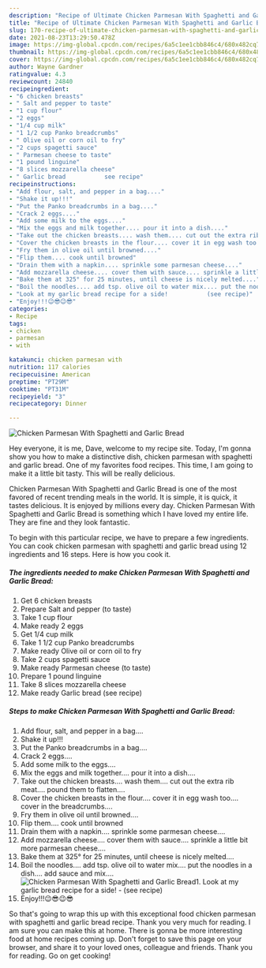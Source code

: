 ```yaml
---
description: "Recipe of Ultimate Chicken Parmesan With Spaghetti and Garlic Bread"
title: "Recipe of Ultimate Chicken Parmesan With Spaghetti and Garlic Bread"
slug: 170-recipe-of-ultimate-chicken-parmesan-with-spaghetti-and-garlic-bread
date: 2021-08-23T13:29:50.478Z
image: https://img-global.cpcdn.com/recipes/6a5c1ee1cbb846c4/680x482cq70/chicken-parmesan-with-spaghetti-and-garlic-bread-recipe-main-photo.jpg
thumbnail: https://img-global.cpcdn.com/recipes/6a5c1ee1cbb846c4/680x482cq70/chicken-parmesan-with-spaghetti-and-garlic-bread-recipe-main-photo.jpg
cover: https://img-global.cpcdn.com/recipes/6a5c1ee1cbb846c4/680x482cq70/chicken-parmesan-with-spaghetti-and-garlic-bread-recipe-main-photo.jpg
author: Wayne Gardner
ratingvalue: 4.3
reviewcount: 24840
recipeingredient:
- "6 chicken breasts"
- " Salt and pepper to taste"
- "1 cup flour"
- "2 eggs"
- "1/4 cup milk"
- "1 1/2 cup Panko breadcrumbs"
- " Olive oil or corn oil to fry"
- "2 cups spagetti sauce"
- " Parmesan cheese to taste"
- "1 pound linguine"
- "8 slices mozzarella cheese"
- " Garlic bread           see recipe"
recipeinstructions:
- "Add flour, salt, and pepper in a bag...."
- "Shake it up!!!"
- "Put the Panko breadcrumbs in a bag...."
- "Crack 2 eggs...."
- "Add some milk to the eggs...."
- "Mix the eggs and milk together.... pour it into a dish...."
- "Take out the chicken breasts.... wash them.... cut out the extra rib meat.... pound them to flatten...."
- "Cover the chicken breasts in the flour.... cover it in egg wash too.... cover in the breadcrumbs...."
- "Fry them in olive oil until browned...."
- "Flip them.... cook until browned"
- "Drain them with a napkin.... sprinkle some parmesan cheese...."
- "Add mozzarella cheese.... cover them with sauce.... sprinkle a little bit more parmesan cheese...."
- "Bake them at 325° for 25 minutes, until cheese is nicely melted...."
- "Boil the noodles.... add tsp. olive oil to water mix.... put the noodles in a dish.... add sauce and mix...."
- "Look at my garlic bread recipe for a side!           (see recipe)"
- "Enjoy!!!😉😎😉😎"
categories:
- Recipe
tags:
- chicken
- parmesan
- with

katakunci: chicken parmesan with 
nutrition: 117 calories
recipecuisine: American
preptime: "PT29M"
cooktime: "PT31M"
recipeyield: "3"
recipecategory: Dinner

---
```



![Chicken Parmesan With Spaghetti and Garlic Bread](https://img-global.cpcdn.com/recipes/6a5c1ee1cbb846c4/680x482cq70/chicken-parmesan-with-spaghetti-and-garlic-bread-recipe-main-photo.jpg)

Hey everyone, it is me, Dave, welcome to my recipe site. Today, I'm gonna show you how to make a distinctive dish, chicken parmesan with spaghetti and garlic bread. One of my favorites food recipes. This time, I am going to make it a little bit tasty. This will be really delicious.

Chicken Parmesan With Spaghetti and Garlic Bread is one of the most favored of recent trending meals in the world. It is simple, it is quick, it tastes delicious. It is enjoyed by millions every day. Chicken Parmesan With Spaghetti and Garlic Bread is something which I have loved my entire life. They are fine and they look fantastic.




To begin with this particular recipe, we have to prepare a few ingredients. You can cook chicken parmesan with spaghetti and garlic bread using 12 ingredients and 16 steps. Here is how you cook it.

<!--inarticleads1-->

##### The ingredients needed to make Chicken Parmesan With Spaghetti and Garlic Bread:

1. Get 6 chicken breasts
1. Prepare  Salt and pepper (to taste)
1. Take 1 cup flour
1. Make ready 2 eggs
1. Get 1/4 cup milk
1. Take 1 1/2 cup Panko breadcrumbs
1. Make ready  Olive oil or corn oil to fry
1. Take 2 cups spagetti sauce
1. Make ready  Parmesan cheese (to taste)
1. Prepare 1 pound linguine
1. Take 8 slices mozzarella cheese
1. Make ready  Garlic bread           (see recipe)




<!--inarticleads2-->

##### Steps to make Chicken Parmesan With Spaghetti and Garlic Bread:

1. Add flour, salt, and pepper in a bag....
1. Shake it up!!!
1. Put the Panko breadcrumbs in a bag....
1. Crack 2 eggs....
1. Add some milk to the eggs....
1. Mix the eggs and milk together.... pour it into a dish....
1. Take out the chicken breasts.... wash them.... cut out the extra rib meat.... pound them to flatten....
1. Cover the chicken breasts in the flour.... cover it in egg wash too.... cover in the breadcrumbs....
1. Fry them in olive oil until browned....
1. Flip them.... cook until browned
1. Drain them with a napkin.... sprinkle some parmesan cheese....
1. Add mozzarella cheese.... cover them with sauce.... sprinkle a little bit more parmesan cheese....
1. Bake them at 325° for 25 minutes, until cheese is nicely melted....
1. Boil the noodles.... add tsp. olive oil to water mix.... put the noodles in a dish.... add sauce and mix....
<img src="//assets-global.cpcdn.com/assets/icons/button_play-2c75c40dde080a61004c1f40b05d8f140eaff45d7e9e6481dc71c63d2e7c4909.png" alt="Chicken Parmesan With Spaghetti and Garlic Bread">1. Look at my garlic bread recipe for a side! -           (see recipe)
1. Enjoy!!!😉😎😉😎




So that's going to wrap this up with this exceptional food chicken parmesan with spaghetti and garlic bread recipe. Thank you very much for reading. I am sure you can make this at home. There is gonna be more interesting food at home recipes coming up. Don't forget to save this page on your browser, and share it to your loved ones, colleague and friends. Thank you for reading. Go on get cooking!
